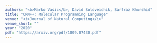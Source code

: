 ```yaml
---
authors: "<b>Marko Vasic</b>, David Soloveichik, Sarfraz Khurshid"
title: "CRN++: Molecular Programming Language"
venue: "<i>Journal of Natural Computing</i>"
venue_short: ""
year: "2020"
pdf: "https://arxiv.org/pdf/1809.07430.pdf"
---
```

